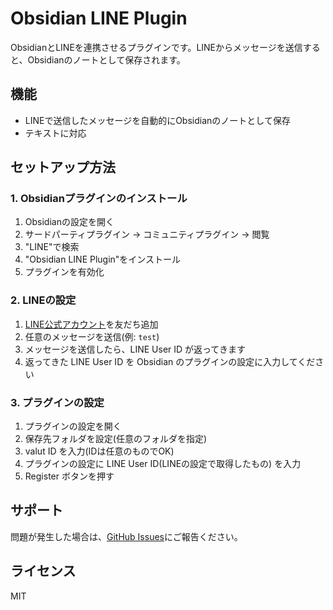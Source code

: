 # Obsidian LINE Plugin

ObsidianとLINEを連携させるプラグインです。LINEからメッセージを送信すると、Obsidianのノートとして保存されます。

## 機能

- LINEで送信したメッセージを自動的にObsidianのノートとして保存
- テキストに対応

## セットアップ方法

### 1. Obsidianプラグインのインストール

1. Obsidianの設定を開く
2. サードパーティプラグイン → コミュニティプラグイン → 閲覧
3. "LINE"で検索
4. "Obsidian LINE Plugin"をインストール
5. プラグインを有効化

### 2. LINEの設定

1. [LINE公式アカウント](https://lin.ee/fq051VM)を友だち追加
2. 任意のメッセージを送信(例: `test`)
3. メッセージを送信したら、LINE User ID が返ってきます
4. 返ってきた LINE User ID を Obsidian のプラグインの設定に入力してください
### 3. プラグインの設定

1. プラグインの設定を開く
2. 保存先フォルダを設定(任意のフォルダを指定)
3. valut ID を入力(IDは任意のものでOK)
4. プラグインの設定に LINE User ID(LINEの設定で取得したもの) を入力
5. Register ボタンを押す


## サポート

問題が発生した場合は、[GitHub Issues](https://github.com/yourusername/obsidian-line/issues)にご報告ください。

## ライセンス

MIT 